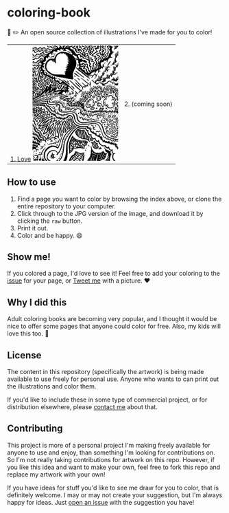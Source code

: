 # coloring-book
:art: :pencil2: An open source collection of illustrations I've made for you to color!

|  |  |
|---|---|
|[1. Love](pages/1-love.jpg) <img src="pages/1-love-thumbnail.jpg" width="200"> | 2. (coming soon) |

## How to use

1. Find a page you want to color by browsing the index above, or clone the entire repository to your computer.
2. Click through to the JPG version of the image, and download it by clicking the `raw` button.
3. Print it out.
4. Color and be happy. :smile:

## Show me!

If you colored a page, I'd love to see it! Feel free to add your coloring to the [issue](issues) for your page, or [Tweet me](http://twitter.com/jglovier) with a picture. :heart:

## Why I did this

Adult coloring books are becoming very popular, and I thought it would be nice to offer some pages that anyone could color for free. Also, my kids will love this too. :tada:

## License

The content in this repository (specifically the artwork) is being made available to use freely for personal use. Anyone who wants to can print out the illustrations and color them.

If you'd like to include these in some type of commercial project, or for distribution elsewhere, please [contact me](jglovier+coloring-book@gmail.com) about that.

## Contributing

This project is more of a personal project I'm making freely available for anyone to use and enjoy, than something I'm looking for contributions on. So I'm not really taking contributions for artwork on this repo. However, if you like this idea and want to make your own, feel free to fork this repo and replace my artwork with your own!

If you have ideas for stuff you'd like to see me draw for you to color, that is definitely welcome. I may or may not create your suggestion, but I'm always happy for ideas. Just [open an issue](issues/new) with the suggestion you have!
